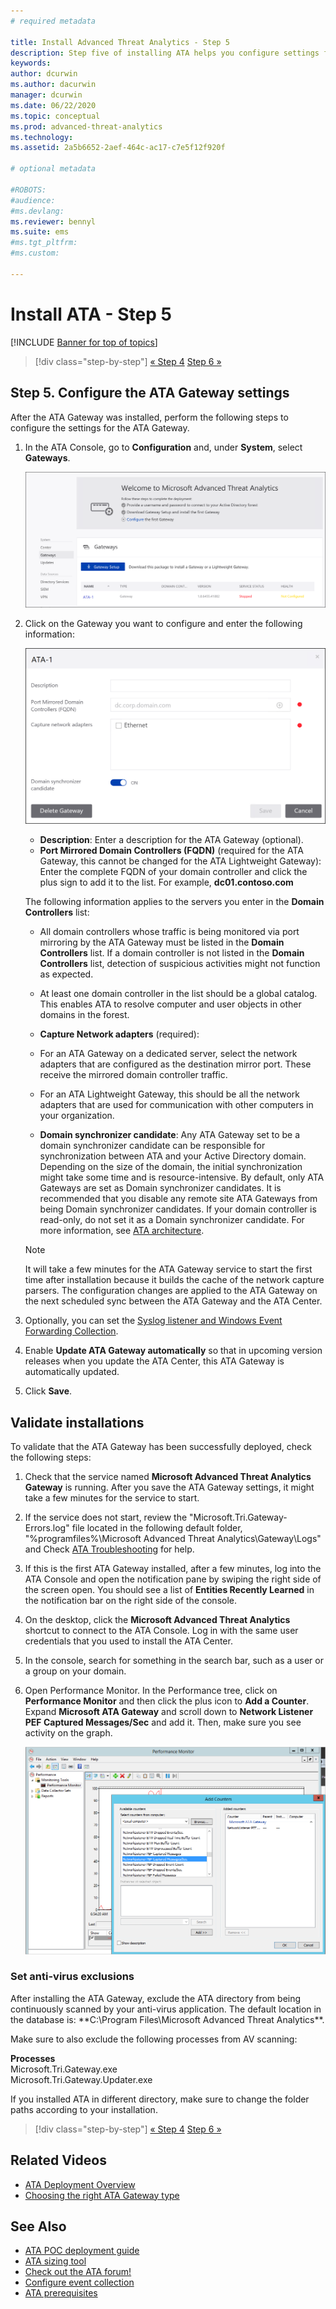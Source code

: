```yaml
---
# required metadata

title: Install Advanced Threat Analytics - Step 5
description: Step five of installing ATA helps you configure settings for your ATA Gateway.
keywords:
author: dcurwin
ms.author: dacurwin
manager: dcurwin
ms.date: 06/22/2020
ms.topic: conceptual
ms.prod: advanced-threat-analytics
ms.technology:
ms.assetid: 2a5b6652-2aef-464c-ac17-c7e5f12f920f

# optional metadata

#ROBOTS:
#audience:
#ms.devlang:
ms.reviewer: bennyl
ms.suite: ems
#ms.tgt_pltfrm:
#ms.custom:

---
```


# Install ATA - Step 5

[!INCLUDE [Banner for top of topics](includes/banner.md)]

> [!div class="step-by-step"]
> [« Step 4](install-ata-step4.md)
> [Step 6 »](install-ata-step6.md)

## Step 5. Configure the ATA Gateway settings

After the ATA Gateway was installed, perform the following steps to configure the settings for the ATA Gateway.

1. In the ATA Console, go to **Configuration** and, under **System**, select **Gateways**.

    ![Configure gateway settings phase 1.](media/ata-gw-config-1.png)

1. Click on the Gateway you want to configure and enter the following information:

    ![Configure gateway settings phase 2.](media/ATA-Gateways-config-2.png)

    - **Description**: Enter a description for the ATA Gateway (optional).
    - **Port Mirrored Domain Controllers (FQDN)** (required for the ATA Gateway, this cannot be changed for the ATA Lightweight Gateway): Enter the complete FQDN of your domain controller and click the plus sign to add it to the list. For example,  **dc01.contoso.com**

    The following information applies to the servers you enter in the **Domain Controllers** list:

    - All domain controllers whose traffic is being monitored via port mirroring by the ATA Gateway must be listed in the **Domain Controllers** list. If a domain controller is not listed in the **Domain Controllers** list, detection of suspicious activities might not function as expected.
    - At least one domain controller in the list should be a global catalog. This enables ATA to resolve computer and user objects in other domains in the forest.

    - **Capture Network adapters** (required):
    - For an ATA Gateway on a dedicated server, select the network adapters that are configured as the destination mirror port. These receive the mirrored domain controller traffic.
    - For an ATA Lightweight Gateway, this should be all the network adapters that are used for communication with other computers in your organization.

    - **Domain synchronizer candidate**: Any ATA Gateway set to be a domain synchronizer candidate can be responsible for synchronization between ATA and your Active Directory domain. Depending on the size of the domain, the initial synchronization might take some time and is resource-intensive. By default, only ATA Gateways are set as Domain synchronizer candidates.
    It is recommended that you disable any remote site ATA Gateways from being Domain synchronizer candidates.
    If your domain controller is read-only, do not set it as a Domain synchronizer candidate. For more information, see [ATA architecture](ata-architecture.md#ata-lightweight-gateway-features).

    > [!NOTE]
    > It will take a few minutes for the ATA Gateway service to start the first time after installation because it builds the cache of the network capture parsers.
    > The configuration changes are applied to the ATA Gateway on the next scheduled sync between the ATA Gateway and the ATA Center.

1. Optionally, you can set the [Syslog listener and Windows Event Forwarding Collection](configure-event-collection.md).
1. Enable **Update ATA Gateway automatically** so that in upcoming version releases when you update the ATA Center, this ATA Gateway is automatically updated.

1. Click **Save**.

## Validate installations

To validate that the ATA Gateway has been successfully deployed, check the following steps:

1. Check that the service named **Microsoft Advanced Threat Analytics Gateway** is running. After you save the ATA Gateway settings, it might take a few minutes for the service to start.

1. If the service does not start, review the "Microsoft.Tri.Gateway-Errors.log" file located in the following default folder, "%programfiles%\Microsoft Advanced Threat Analytics\Gateway\Logs" and Check [ATA Troubleshooting](troubleshooting-ata-known-errors.md) for help.

1. If this is the first ATA Gateway installed, after a few minutes, log into the ATA Console and open the notification pane by swiping the right side of the screen open. You should see a list of **Entities Recently Learned** in the notification bar on the right side of the console.

1. On the desktop, click the **Microsoft Advanced Threat Analytics** shortcut to connect to the ATA Console. Log in with the same user credentials that you used to install the ATA Center.
1. In the console, search for something in the search bar, such as a user or a group on your domain.
1. Open Performance Monitor. In the Performance tree, click on **Performance Monitor** and then click the plus icon to **Add a Counter**. Expand **Microsoft ATA Gateway** and scroll down to **Network Listener PEF Captured Messages/Sec** and add it. Then, make sure you see activity on the graph.

    ![Add performance counters image.](media/ATA-performance-monitoring-add-counters.png)

### Set anti-virus exclusions

After installing the ATA Gateway, exclude the ATA directory from being continuously scanned by your anti-virus application. The default location in the database is: **C:\Program Files\Microsoft Advanced Threat Analytics\**.

Make sure to also exclude the following processes from AV scanning:

**Processes**  
Microsoft.Tri.Gateway.exe  
Microsoft.Tri.Gateway.Updater.exe

If you installed ATA in different directory, make sure to change the folder paths according to your installation.

> [!div class="step-by-step"]
> [« Step 4](install-ata-step4.md)
> [Step 6 »](install-ata-step6.md)

## Related Videos

- [ATA Deployment Overview](https://channel9.msdn.com/Shows/Microsoft-Security/Overview-of-ATA-Deployment-in-10-Minutes)
- [Choosing the right ATA Gateway type](https://channel9.msdn.com/Shows/Microsoft-Security/ATA-Deployment-Choose-the-Right-Gateway-Type)

## See Also

- [ATA POC deployment guide](/samples/browse/?redirectedfrom=TechNet-Gallery)
- [ATA sizing tool](https://aka.ms/atasizingtool)
- [Check out the ATA forum!](https://social.technet.microsoft.com/Forums/security/home?forum=mata)
- [Configure event collection](configure-event-collection.md)
- [ATA prerequisites](ata-prerequisites.md)